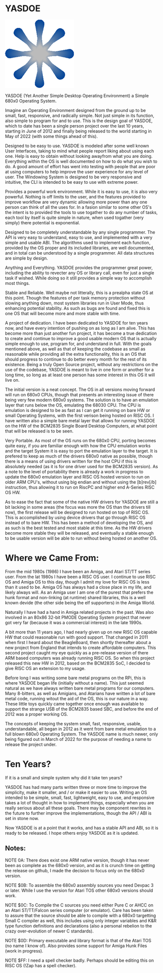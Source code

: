# YASDOE

![alt text](https://github.com/David-SWUSA-RISCOS/YASDOE/raw/main/docs/gifs/logo.gif "YASDOE Logo")

YASDOE (Yet Another Simple Desktop Operating Environment) a Simple  680x0 Operating System.

Imagine an Operating Environment designed from the ground up to be small, fast, responsive, and radically simple.  Not just simple in its function, also simple to program for and to use.  This is the design goal of YASDOE, which to date has been a single person project over the last 10 years, starting in June of 2012 and finally being released to the world starting in May of 2022 (with some things ahead of this).

Designed to be easy to use.  YASDOE is modeled after some well known User Interfaces, taking to mind what people report liking about using each one.  Help is easy to obtain without looking awayfrom what you are doing.  Everything within the OS is well documented on how to do what you wish to do.  A good amount of effort has went into testing with people that are poor at using computers to help improve the user experience for any level of user.  The Windowing System is designed to be very responsive and intuitive, the CLI is intended to be easy to use with extreme power.

Provides a powerful work environment.  While it is easy to use, it is also very powerful.  Nothing is off limits to the user, and the features provided to improve workflow are very dynamic allowing more power than any one person can think of all the uses for.  In a fasion similar to some other OS's the intent is to provided the tools to use togather to do any number of tasks, each tool by itself is quite simple in nature, when used togather (very simply) there potential is exponential.

Designed to be completely understandable by any single programmer.  The API is very easy to understand, easy to use, and implemented with a very simple and usable ABI.  The algorithms used to implement each function, provided by the OS proper and its included libraries, are well documented, and in total can be understood by a single programmer.  All data structures are simple by design.

Anything and Everything.  YASDOE provides the programmer great power, including the ability to revecter any OS or library call, even for just a single task if wished.  While doing so it still provides a simple way to accomplish most things.

Stable and Reliable.  Well maybe not litterally, this is a prealpha state OS at this point.  Though the features of per task memory protection without slowing anything down, most system libraries run in User Mode, thus enhancing potential stability.  As such as bugs are found and fixed this is one OS that will become more and more stable with time.

A project of dedication.  I have been dedicated to YASDOE for ten years now, and have every intention of pushing on as long as I am alive.  This has become more than just another fun project, it has become a true dedication to create and continue to improve a good usable modern OS that is actually simple enough to use, program for, and understand in full.  With the goals mentioned above, as well as that of keeping the codebase as small as reasonable while providing all the extra functionality, this is an OS that should progress to continue to do better every month for the rest of its existence.  Being a truly Open Source project, without any restrictions on the use of the codebase, YASDOE is meant to live in one form or another for a long time, so long as at least one person has some interest in this OS it will live on.

The initial version is a neat concept.  The OS in all versions moving forward will run on 680x0 CPUs, though that presents an interesting issue of there being very few modern 680x0 systems.  The solution is to have an emulation layer that runs below the OS, emulating the 68030 CPU.  The CPU is emulation is designed to be as fast as I can get it running on bare HW or small Operating Systems, with the first verison being hosted on RISC OS.  I have written also a simple bare metal layer that allows for running YASDOE on the HW of the BCM2835 Single Board Desktop Computers, at what point that will be released is to be seen.

Very Portable. As most of the OS runs on the 680x0 CPU, porting becomes quite easy, if you are familiar enough with how the CPU emulation works and the target System it is easy to port the emulation layer to the target.  It is prefered to keep as much of the drivers 680x0 native as possible, though there is a means of using drivers written for the host CPU if this is absolutely needed (as it is for one driver used for the BCM2835 version).  As a note to the level of portability there is already a work in progress to update the 680x0 emulation layer and RISC OS hosted version to run on older ARM CPU's, without using big endian and without using the [b]rev[/b] instruction, thus allowing it to run on RiscPC and higher end A-Series RISC OS HW.

As to ease the fact that some of the native HW drivers for YASDOE are still a bit lacking in some areas (the focus was more the OS than the drivers till now), the first release will be designed to run hosted on top of RISC OS.  This is accomplished by using device drivers that go through RISC OS instead of to bare HW.  This has been a method of developing the OS, and as such is the best tested and most stable at this time.  As the HW drivers become more stable they will be released, and eventually a stable enough to be usable version will be able to run without being hosted on another OS.

# Where we Came From:

From the mid 1980s (1986) I have been an Amiga, and Atari ST/TT series user.  From the lat 1980s I have been a RISC OS user.  I continue to use RISC OS and Amiga OS to this day, though I admit my love for RISC OS is less than it used to be.  Amiga OS has always had a close place in my life, and likely always will.  As an Amiga user I am one of the purest that prefers the hunk format and non-linking (at runtime) shared libraries, this is a well known devide (the other side being the elf supporters) in the Amiga World.

Naturally I have had a hand in Amiga related projects in the past.  Was also involved in an 80x86 32-bit PMODE Operating System project that never got very far (because it was a commercial interest) in the late 1990s.

A bit more than 11 years ago, I had nearly given up on new RISC OS capable HW that could reasonable run with good support.  That changed in 2011 when first I heard about the BeagleBoard, then shortly thereafter about a new project from England that intends to create affordable computers.  This second project caught my eye quickly as a pre-release version of there ARM based computers was already running RISC OS.  So when this project released this new HW in 2012, based on the BCM2835 SoC, I decided to give RISC OS an extension to my usage.

Before long I was writing some bare metal programs on the RPi, this is where YASDOE began life (initially without a name).  This just seemed natural as we have always written bare metal programs for our computers.  Many 8-bitters, as well as Amigians, and Atarians have written a lot of bare metal code, running witout the aid of the OS, this is our nature in a way.  These little toys quickly came together once enough was available to support the strange USB of the BCM2835 based SBC, and before the end of 2012 was a proper working OS.

The concepts of keeping the system small, fast, responsive, usable, understandable, all began in 2012 as it went from bare metal emulation to a full blown 680x0 Operating System.  The YASDOE name is much newer, only being figured out in March of 2022 for the purpose of needing a name to release the project under.

# Ten Years?

If it is a small and simple system why did it take ten years?

YASDOE has had many parts written three or more time to improve the simplicity, make it smaller, and / or make it easier to use.  Writing an OS intended to be simple, small, fast, lightweight, easy to use, and responsive takes a lot of thought in how to implement things, especially when you are really serious about all these goals.  There may be component rewrites in the future to further improve the implementations, though the API / ABI is set in stone now.

Now YASDOE is at a point that it works, and has a stable API and ABI, so it is ready to be released.  I hope others enjoy YASDOE as it is updated.

## Notes:

NOTE 0A: There does exist one ARM native version, though it has never been as complete as the 680x0 version, and as it is crunch time on getting the release on github, I made the decision to focus only on the 680x0 version.

NOTE $0B: To assemble the 680x0 assembly sources you need Devpac 3 or later.  While I use the version for Atari TOS other 680x0 versions should work.

NOTE $0C: To Compile the C sources you need either Pure C or AHCC on an Atari ST/TT/Falcon series computer (or emulator).  Care has been taken to assure that the source should be able to compile with a 680x0 targetting Small C compiler as well, this includes using only integer variables and K&R type function definitions and declarations (also a personal rebelion to the crazy over-evolution of newer C standards).

NOTE $0D: Primary executable and library format is that of the Atari TOS (no name I know of).  Also provides some support for Amiga Hunk Files (work in progress).

NOTE $FF: I need a spell checker badly.  Perhaps should be editing this on RISC OS (!Zap has a spell checker).